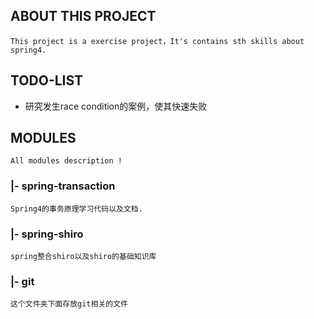 ## ABOUT THIS PROJECT

    This project is a exercise project，It's contains sth skills about spring4.

## TODO-LIST
* 研究发生race condition的案例，使其快速失败

## MODULES
    All modules description !
   
### |- spring-transaction

    Spring4的事务原理学习代码以及文档.
    
### |- spring-shiro
    
    spring整合shiro以及shiro的基础知识库
    
### |- git

    这个文件夹下面存放git相关的文件
